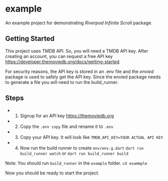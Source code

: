 # example

An example project for demonstrating _Riverpod Infinite Scroll_ package.

## Getting Started

This project uses TMDB API. So, you will need a TMDB API key. After creating an account, you can request a free API key https://developer.themoviedb.org/docs/getting-started.

For security reasons, the API key is stored in an .env file and the _envied_ package is used to safely get the API key. Since the envied package needs to generate a file you will need to run the build_runner.

## Steps

- 1. Signup for an API key https://themoviedb.org
- 2. Copy the `.env copy` file and rename it to `.env`
- 3. Copy your API key. It will look like `TMDB_API_KEY=YOUR ACTUAL API KEY`
- 4. Now run the build runner to create `env/env.g.dart`
     `dart run build_runner watch`
     or
     `dart run build_runner build`

Note: You should run `build_runner` in the `example` folder.
`cd exammple`

Now you should be ready to start the project.

